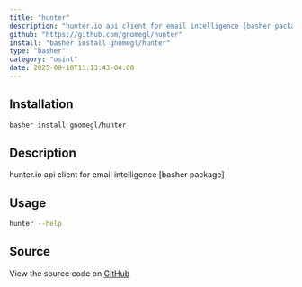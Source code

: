```yaml
---
title: "hunter"
description: "hunter.io api client for email intelligence [basher package]"
github: "https://github.com/gnomegl/hunter"
install: "basher install gnomegl/hunter"
type: "basher"
category: "osint"
date: 2025-09-10T11:13:43-04:00
---
```


## Installation

```bash
basher install gnomegl/hunter
```

## Description

hunter.io api client for email intelligence [basher package]

## Usage

```bash
hunter --help
```

## Source

View the source code on [GitHub](https://github.com/gnomegl/hunter)
